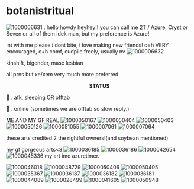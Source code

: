# botanistritual
![1000006631](https://github.com/user-attachments/assets/7d0fc6e4-bc7b-4b1f-badc-f223cf508c3c)
 . hello howdy heyhey!! you can call me 2T / Azure, Cryst or Seven or all of them idek man, but my preference is Azure!

int with me please i dont bite, i love making new friends! c+h VERY encouraged, c+h comf, cudpile freely, usually nv ![1000006632](https://github.com/user-attachments/assets/a6aedf6f-e1d4-4b24-abb7-c2b02664c739)

kinshift, bigender, masc lesbian

all prns but xe/xem very much more preferred

<p align="center"
  
**STATUS**

🌙 . afk, sleeping OR offtab

🚫 . online (sometimes we are offtab so slow reply.)

ME AND MY GF REAL
![1000050167](https://github.com/user-attachments/assets/27a7e950-a6d0-4d17-b89c-13f5bc25fc20)
![1000050404](https://github.com/user-attachments/assets/2bcc039e-7d64-4a5f-b60a-e1d98031beb5)
![1000050403](https://github.com/user-attachments/assets/b24e5646-d888-4d4e-9299-02d199af79ef)
![1000050126](https://github.com/user-attachments/assets/bd78cba9-f0b1-4017-bb34-812b014737d9)
![1000051055](https://github.com/user-attachments/assets/8dd26df4-e3b1-471e-b5c2-48a5bdd27d28)
![1000007061](https://github.com/user-attachments/assets/76856305-fecb-487e-aa9e-41f71b5723ba)
![1000007064](https://github.com/user-attachments/assets/bf96d205-3fce-4a2e-a869-fcf83502bcb1)


these arts credited 2 the rightful owners!(and soybean mentioned)

my gf gorgeous arts<3
![1000036185](https://github.com/user-attachments/assets/e8a6d035-f053-46e8-b3e8-24ebb87bf93e)
![1000036186](https://github.com/user-attachments/assets/ac2f9199-7fd6-4669-855d-fd1b56618f31)
![1000042654](https://github.com/user-attachments/assets/a865807b-e35e-4a0d-943a-a8748d9f2d35)
![1000045336](https://github.com/user-attachments/assets/753c33e1-c2ff-448d-8743-1aa37738b473)
my art imo azuretimer.

![1000046018](https://github.com/user-attachments/assets/ce542aa4-a2af-434a-9278-77aa39f17a5f)
![1000048729](https://github.com/user-attachments/assets/32cfb1ff-752b-458b-943f-47986954e08d)
![1000050406](https://github.com/user-attachments/assets/2af54165-80c5-40e1-ab6f-e0ef40d48fed)
![1000050405](https://github.com/user-attachments/assets/78a3263b-5304-4f1d-8f54-1bfef4bc71fe)
![1000035367](https://github.com/user-attachments/assets/9369b274-39f6-404d-afdd-6930cde16b57)
![1000036187](https://github.com/user-attachments/assets/b1c070cd-abd7-4c24-862a-bece12430b8a)
![1000036182](https://github.com/user-attachments/assets/25cfee21-54cb-490d-a2e0-8e12e40bf5f2)
![1000036181](https://github.com/user-attachments/assets/f6f03c38-51f4-4051-8bf9-9c86d7380e1a)
![1000044089](https://github.com/user-attachments/assets/313e1c28-3585-4582-8304-1d87d78ba5e1)
![1000028499](https://github.com/user-attachments/assets/8fbd478f-b9dc-4e68-b293-2caf9567bd63)
![1000041605](https://github.com/user-attachments/assets/9ed60b75-d064-45ec-a2ae-afb73be5c2ba)
![1000050948](https://github.com/user-attachments/assets/4ef3c887-e604-4c90-9904-87d78c199f15)



<p align="center"
